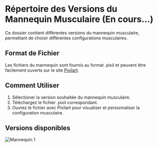 # Répertoire des Versions du Mannequin Musculaire (En cours...)

Ce dossier contient différentes versions du mannequin musculaire, permettant de choisir différentes configurations musculaires.

## Format de Fichier
Les fichiers du mannequin sont fournis au format .pixil et peuvent être facilement ouverts sur le site [Pixilart](https://www.pixilart.com/).

## Comment Utiliser
1. Sélectioner la version souhaitée du mannequin musculaire.
2. Téléchargez le fichier .pixil correspondant.
3. Ouvrez le fichier avec Pixilart pour visualiser et personnaliser la configuration musculaire.

## Versions disponibles
![Mannequin 1](https://github.com/[Syhkii]/[SportiPal]/blob/[main]/Mannequin_Image_1.png?raw=true)

